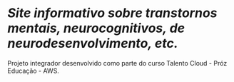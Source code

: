# *Site informativo sobre transtornos mentais, neurocognitivos, de neurodesenvolvimento, etc.*
Projeto integrador desenvolvido como parte do curso Talento Cloud - Próz Educação - AWS.